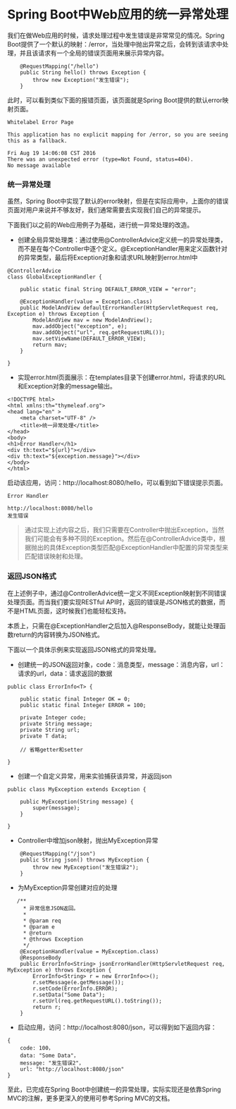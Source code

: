 # Spring Boot中Web应用的统一异常处理

我们在做Web应用的时候，请求处理过程中发生错误是非常常见的情况。Spring Boot提供了一个默认的映射：/error，当处理中抛出异常之后，会转到该请求中处理，并且该请求有一个全局的错误页面用来展示异常内容。

```
    @RequestMapping("/hello")
    public String hello() throws Exception {
        throw new Exception("发生错误");
    }
```

此时，可以看到类似下面的报错页面，该页面就是Spring Boot提供的默认error映射页面。

```
Whitelabel Error Page

This application has no explicit mapping for /error, so you are seeing this as a fallback.

Fri Aug 19 14:06:08 CST 2016
There was an unexpected error (type=Not Found, status=404).
No message available
```

### 统一异常处理

虽然，Spring Boot中实现了默认的error映射，但是在实际应用中，上面你的错误页面对用户来说并不够友好，我们通常需要去实现我们自己的异常提示。

下面我们以之前的Web应用例子为基础，进行统一异常处理的改造。

+ 创建全局异常处理类：通过使用@ControllerAdvice定义统一的异常处理类，而不是在每个Controller中逐个定义。@ExceptionHandler用来定义函数针对的异常类型，最后将Exception对象和请求URL映射到error.html中

```
@ControllerAdvice
class GlobalExceptionHandler {

    public static final String DEFAULT_ERROR_VIEW = "error";

    @ExceptionHandler(value = Exception.class)
    public ModelAndView defaultErrorHandler(HttpServletRequest req, Exception e) throws Exception {
        ModelAndView mav = new ModelAndView();
        mav.addObject("exception", e);
        mav.addObject("url", req.getRequestURL());
        mav.setViewName(DEFAULT_ERROR_VIEW);
        return mav;
    }

}
```

+ 实现error.html页面展示：在templates目录下创建error.html，将请求的URL和Exception对象的message输出。

```
<!DOCTYPE html>
<html xmlns:th="thymeleaf.org">
<head lang="en" >
    <meta charset="UTF-8" />
    <title>统一异常处理</title>
</head>
<body>
<h1>Error Handler</h1>
<div th:text="${url}"></div>
<div th:text="${exception.message}"></div>
</body>
</html>
```

启动该应用，访问：http://localhost:8080/hello，可以看到如下错误提示页面。

```
Error Handler

http://localhost:8080/hello
发生错误
```

> 通过实现上述内容之后，我们只需要在Controller中抛出Exception，当然我们可能会有多种不同的Exception。然后在@ControllerAdvice类中，根据抛出的具体Exception类型匹配@ExceptionHandler中配置的异常类型来匹配错误映射和处理。

### 返回JSON格式

在上述例子中，通过@ControllerAdvice统一定义不同Exception映射到不同错误处理页面。而当我们要实现RESTful API时，返回的错误是JSON格式的数据，而不是HTML页面，这时候我们也能轻松支持。

本质上，只需在@ExceptionHandler之后加入@ResponseBody，就能让处理函数return的内容转换为JSON格式。

下面以一个具体示例来实现返回JSON格式的异常处理。

+ 创建统一的JSON返回对象，code：消息类型，message：消息内容，url：请求的url，data：请求返回的数据

```
public class ErrorInfo<T> {

    public static final Integer OK = 0;
    public static final Integer ERROR = 100;

    private Integer code;
    private String message;
    private String url;
    private T data;

    // 省略getter和setter

}
```

+ 创建一个自定义异常，用来实验捕获该异常，并返回json

```
public class MyException extends Exception {

    public MyException(String message) {
        super(message);
    }

}
```
+ Controller中增加json映射，抛出MyException异常

```
    @RequestMapping("/json")
    public String json() throws MyException {
        throw new MyException("发生错误2");
    }
```

+ 为MyException异常创建对应的处理

```
   /**
     * 异常信息JSON返回。
     *
     * @param req
     * @param e
     * @return
     * @throws Exception
     */
    @ExceptionHandler(value = MyException.class)
    @ResponseBody
    public ErrorInfo<String> jsonErrorHandler(HttpServletRequest req, MyException e) throws Exception {
        ErrorInfo<String> r = new ErrorInfo<>();
        r.setMessage(e.getMessage());
        r.setCode(ErrorInfo.ERROR);
        r.setData("Some Data");
        r.setUrl(req.getRequestURL().toString());
        return r;
    }
```

+ 启动应用，访问：http://localhost:8080/json，可以得到如下返回内容：

```
{
    code: 100，
    data: "Some Data"，
    message: "发生错误2"，
    url: "http://localhost:8080/json"
}
```

至此，已完成在Spring Boot中创建统一的异常处理，实际实现还是依靠Spring MVC的注解，更多更深入的使用可参考Spring MVC的文档。